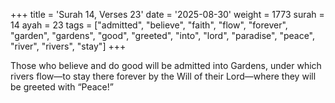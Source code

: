 +++
title = 'Surah 14, Verses 23'
date = '2025-08-30'
weight = 1773
surah = 14
ayah = 23
tags = ["admitted", "believe", "faith", "flow", "forever", "garden", "gardens", "good", "greeted", "into", "lord", "paradise", "peace", "river", "rivers", "stay"]
+++

Those who believe and do good will be admitted into Gardens, under which rivers flow—to stay there forever by the Will of their Lord—where they will be greeted with “Peace!”